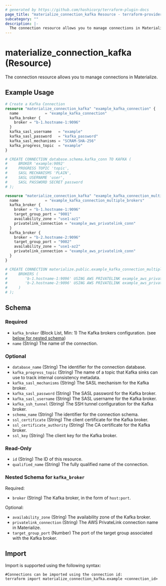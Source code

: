 ```yaml
---
# generated by https://github.com/hashicorp/terraform-plugin-docs
page_title: "materialize_connection_kafka Resource - terraform-provider-materialize"
subcategory: ""
description: |-
  The connection resource allows you to manage connections in Materialize.
---
```


# materialize_connection_kafka (Resource)

The connection resource allows you to manage connections in Materialize.

## Example Usage

```terraform
# Create a Kafka Connection
resource "materialize_connection_kafka" "example_kafka_connection" {
  name            = "example_kafka_connection"
  kafka_broker {
    broker = "b-1.hostname-1:9096"
  }
  kafka_sasl_username   = "example"
  kafka_sasl_password   = "kafka_password"
  kafka_sasl_mechanisms = "SCRAM-SHA-256"
  kafka_progress_topic  = "example"
}

# CREATE CONNECTION database.schema.kafka_conn TO KAFKA (
#     BROKER 'example:9092'
#     PROGRESS TOPIC 'topic',
#     SASL MECHANISMS 'PLAIN',
#     SASL USERNAME 'user',
#     SASL PASSWORD SECRET password
# );

resource "materialize_connection_kafka" "example_kafka_connection_multiple_brokers" {
  name            = "example_kafka_connection_multiple_brokers"
  kafka_broker {
    broker = "b-1.hostname-1:9096"
    target_group_port = "9001"
    availability_zone = "use1-az1"
    privatelink_connection = "example_aws_privatelink_conn"
  }
  kafka_broker {
    broker = "b-2.hostname-2:9096"
    target_group_port = "9002"
    availability_zone = "use1-az2"
    privatelink_connection = "example_aws_privatelink_conn"
  }
}

# CREATE CONNECTION materialize.public.example_kafka_connection_multiple_brokers TO KAFKA (
#     BROKERS (
#        'b-1.hostname-1:9096' USING AWS PRIVATELINK example_aws_privatelink_conn (PORT 9001, AVAILABILITY ZONE 'use1-az1'),
#        'b-2.hostname-2:9096' USING AWS PRIVATELINK example_aws_privatelink_conn (PORT 9002, AVAILABILITY ZONE 'use1-az2')
#     )
# );
```

<!-- schema generated by tfplugindocs -->
## Schema

### Required

- `kafka_broker` (Block List, Min: 1) The Kafka brokers configuration. (see [below for nested schema](#nestedblock--kafka_broker))
- `name` (String) The name of the connection.

### Optional

- `database_name` (String) The identifier for the connection database.
- `kafka_progress_topic` (String) The name of a topic that Kafka sinks can use to track internal consistency metadata.
- `kafka_sasl_mechanisms` (String) The SASL mechanism for the Kafka broker.
- `kafka_sasl_password` (String) The SASL password for the Kafka broker.
- `kafka_sasl_username` (String) The SASL username for the Kafka broker.
- `kafka_ssh_tunnel` (String) The SSH tunnel configuration for the Kafka broker.
- `schema_name` (String) The identifier for the connection schema.
- `ssl_certificate` (String) The client certificate for the Kafka broker.
- `ssl_certificate_authority` (String) The CA certificate for the Kafka broker.
- `ssl_key` (String) The client key for the Kafka broker.

### Read-Only

- `id` (String) The ID of this resource.
- `qualified_name` (String) The fully qualified name of the connection.

<a id="nestedblock--kafka_broker"></a>
### Nested Schema for `kafka_broker`

Required:

- `broker` (String) The Kafka broker, in the form of `host:port`.

Optional:

- `availability_zone` (String) The availability zone of the Kafka broker.
- `privatelink_connection` (String) The AWS PrivateLink connection name in Materialize.
- `target_group_port` (Number) The port of the target group associated with the Kafka broker.

## Import

Import is supported using the following syntax:

```shell
#Connections can be imported using the connection id:
terraform import materialize_connection_kafka.example <connection_id>
```
